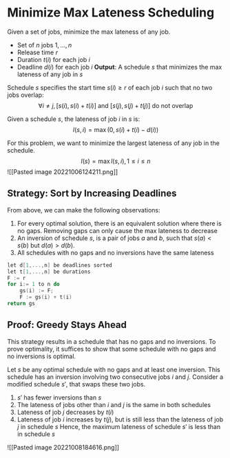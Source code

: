# Minimize Max Lateness Scheduling
Given a set of jobs, minimize the max lateness of any job.
* Set of $n$ jobs $1,\dots,n$
* Release time $r$
* Duration $t(i)$ for each job $i$
* Deadline $d(i)$ for each job $i$
**Output**: A schedule $s$ that minimizes the max lateness of any job in $s$

Schedule $s$ specifies the start time $s(i)\geq r$ of each job $i$ such that no two jobs overlap:
$$\forall i\neq j, [s(i),s(i)+t(i)] \text{ and } [s(j), s(j)+t(j)] \text{ do not overlap}$$

Given a schedule $s$, the lateness of job $i$ in $s$ is:
$$l(s,i)=\max(0,s(i)+t(i)-d(i))$$

For this problem, we want to minimize the largest lateness of any job in the schedule.
$$l(s)=\max l(s,i), 1\leq i\leq n$$
![[Pasted image 20221006124211.png]]

## Strategy: Sort by Increasing Deadlines
From above, we can make the following observations:
1. For every optimal solution, there is an equivalent solution where there is no gaps. Removing gaps can only cause the max lateness to decrease
2. An inversion of schedule $s$, is a pair of jobs $a$ and $b$, such that $s(a)<s(b)$ but $d(a)>d(b)$.
3. All schedules with no gaps and no inversions have the same lateness

```c
let d[1,...,n] be deadlines sorted
let t[1,...,n] be durations
F := r
for i:= 1 to n do
	gs(i) := F;
	F := gs(i) + t(i)
return gs
```

## Proof: Greedy Stays Ahead
This strategy results in a schedule that has no gaps and no inversions. To prove optimality, it suffices to show that some schedule with no gaps and no inversions is optimal.

Let $s$ be any optimal schedule with no gaps and at least one inversion. This schedule has an inversion involving two consecutive jobs $i$ and $j$. Consider a modified schedule $s'$, that swaps these two jobs.
1. $s'$ has fewer inversions than $s$
2. The lateness of jobs other than $i$ and $j$ is the same in both schedules
3. Lateness of job $j$ decreases by $t(i)$
4. Lateness of job $i$ increases by $t(j)$, but is still less than the lateness of job $j$ in schedule $s$
Hence, the maximum lateness of schedule $s'$ is less than in schedule $s$

![[Pasted image 20221008184616.png]]